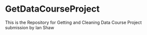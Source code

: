GetDataCourseProject
====================

This is the Repository for Getting  and Cleaning Data Course Project submission by Ian Shaw


